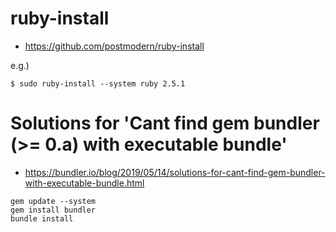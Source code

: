 # ruby-install #

* https://github.com/postmodern/ruby-install

e.g.)

```
$ sudo ruby-install --system ruby 2.5.1
```



# Solutions for 'Cant find gem bundler (>= 0.a) with executable bundle' #

* https://bundler.io/blog/2019/05/14/solutions-for-cant-find-gem-bundler-with-executable-bundle.html

```
gem update --system
gem install bundler
bundle install
```

